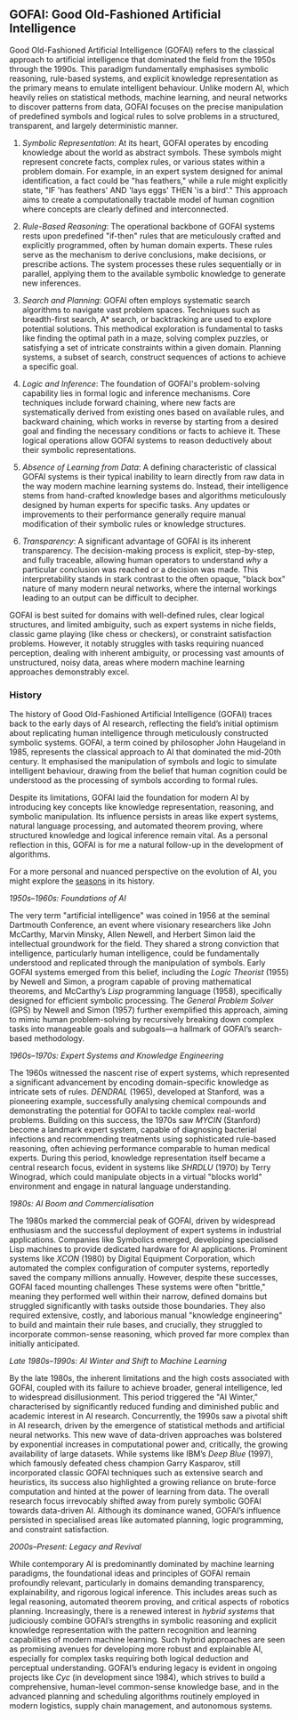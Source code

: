 
## GOFAI: Good Old-Fashioned Artificial Intelligence

Good Old-Fashioned Artificial Intelligence (GOFAI) refers to the classical approach to artificial intelligence
that dominated the field from the 1950s through the 1990s. This paradigm fundamentally emphasises symbolic reasoning,
rule-based systems, and explicit knowledge representation as the primary means to emulate intelligent behaviour.
Unlike modern AI, which heavily relies on statistical methods, machine learning, and neural networks to discover
patterns from data, GOFAI focuses on the precise manipulation of predefined symbols and logical rules to solve
problems in a structured, transparent, and largely deterministic manner.

1. *Symbolic Representation*: At its heart, GOFAI operates by encoding knowledge about the world as abstract symbols.
These symbols might represent concrete facts, complex rules, or various states within a problem domain. For example,
in an expert system designed for animal identification, a fact could be "has feathers," while a rule might explicitly
state, "IF 'has feathers' AND 'lays eggs' THEN 'is a bird'." This approach aims to create a computationally tractable
model of human cognition where concepts are clearly defined and interconnected.

2. *Rule-Based Reasoning*: The operational backbone of GOFAI systems rests upon predefined "if-then" rules that are
meticulously crafted and explicitly programmed, often by human domain experts. These rules serve as the mechanism
to derive conclusions, make decisions, or prescribe actions. The system processes these rules sequentially or in
parallel, applying them to the available symbolic knowledge to generate new inferences.

3. *Search and Planning*: GOFAI often employs systematic search algorithms to navigate vast problem spaces. Techniques
such as breadth-first search, A\* search, or backtracking are used to explore potential solutions. This methodical
exploration is fundamental to tasks like finding the optimal path in a maze, solving complex puzzles, or satisfying
a set of intricate constraints within a given domain. Planning systems, a subset of search, construct sequences of
actions to achieve a specific goal.

4. *Logic and Inference*: The foundation of GOFAI's problem-solving capability lies in formal logic and inference
mechanisms. Core techniques include forward chaining, where new facts are systematically derived from existing ones
based on available rules, and backward chaining, which works in reverse by starting from a desired goal and finding
the necessary conditions or facts to achieve it. These logical operations allow GOFAI systems to reason deductively
about their symbolic representations.

5. *Absence of Learning from Data*: A defining characteristic of classical GOFAI systems is their typical inability
to learn directly from raw data in the way modern machine learning systems do. Instead, their intelligence stems from
hand-crafted knowledge bases and algorithms meticulously designed by human experts for specific tasks. Any updates
or improvements to their performance generally require manual modification of their symbolic rules or knowledge
structures.

6. *Transparency*: A significant advantage of GOFAI is its inherent transparency. The decision-making process is
explicit, step-by-step, and fully traceable, allowing human operators to understand *why* a particular conclusion was
reached or a decision was made. This interpretability stands in stark contrast to the often opaque, "black box"
nature of many modern neural networks, where the internal workings leading to an output can be difficult to decipher.

GOFAI is best suited for domains with well-defined rules, clear logical structures, and limited ambiguity, such as
expert systems in niche fields, classic game playing (like chess or checkers), or constraint satisfaction problems.
However, it notably struggles with tasks requiring nuanced perception, dealing with inherent ambiguity, or processing
vast amounts of unstructured, noisy data, areas where modern machine learning approaches demonstrably excel.


### History

The history of Good Old-Fashioned Artificial Intelligence (GOFAI) traces back to the early days of AI research,
reflecting the field’s initial optimism about replicating human intelligence through meticulously constructed
symbolic systems. GOFAI, a term coined by philosopher John Haugeland in 1985, represents the classical approach
to AI that dominated the mid-20th century. It emphasised the manipulation of symbols and logic to simulate
intelligent behaviour, drawing from the belief that human cognition could be understood as the processing of
symbols according to formal rules.

Despite its limitations, GOFAI laid the foundation for modern AI by introducing key concepts like knowledge
representation, reasoning, and symbolic manipulation. Its influence persists in areas like expert systems,
natural language processing, and automated theorem proving, where structured knowledge and logical inference
remain vital. As a personal reflection in this, GOFAI is for me a natural follow-up in the development of
algorithms.

For a more personal and nuanced perspective on the evolution of AI, you might explore the
[seasons](./SEASONS.md) in its history.


*1950s–1960s: Foundations of AI*

The very term "artificial intelligence" was coined in 1956 at the seminal Dartmouth Conference, an event
where visionary researchers like John McCarthy, Marvin Minsky, Allen Newell, and Herbert Simon laid the
intellectual groundwork for the field. They shared a strong conviction that intelligence, particularly
human intelligence, could be fundamentally understood and replicated through the manipulation of symbols.
Early GOFAI systems emerged from this belief, including the *Logic Theorist* (1955) by Newell and Simon,
a program capable of proving mathematical theorems, and McCarthy’s *Lisp* programming language (1958),
specifically designed for efficient symbolic processing. The *General Problem Solver* (GPS) by Newell
and Simon (1957) further exemplified this approach, aiming to mimic human problem-solving by recursively
breaking down complex tasks into manageable goals and subgoals—a hallmark of GOFAI’s search-based methodology.


*1960s–1970s: Expert Systems and Knowledge Engineering*

The 1960s witnessed the nascent rise of expert systems, which represented a significant advancement by
encoding domain-specific knowledge as intricate sets of rules. *DENDRAL* (1965), developed at Stanford,
was a pioneering example, successfully analysing chemical compounds and demonstrating the potential for
GOFAI to tackle complex real-world problems. Building on this success, the 1970s saw *MYCIN* (Stanford)
become a landmark expert system, capable of diagnosing bacterial infections and recommending treatments
using sophisticated rule-based reasoning, often achieving performance comparable to human medical experts.
During this period, knowledge representation itself became a central research focus, evident in systems
like *SHRDLU* (1970) by Terry Winograd, which could manipulate objects in a virtual "blocks world"
environment and engage in natural language understanding.


*1980s: AI Boom and Commercialisation*

The 1980s marked the commercial peak of GOFAI, driven by widespread enthusiasm and the successful deployment
of expert systems in industrial applications. Companies like Symbolics emerged, developing specialised Lisp
machines to provide dedicated hardware for AI applications. Prominent systems like *XCON* (1980) by
Digital Equipment Corporation, which automated the complex configuration of computer systems, reportedly
saved the company millions annually. However, despite these successes, GOFAI faced mounting challenges
 These systems were often "brittle," meaning they performed well within their narrow, defined domains but
 struggled significantly with tasks outside those boundaries. They also required extensive, costly, and
 laborious manual "knowledge engineering" to build and maintain their rule bases, and crucially, they
 struggled to incorporate common-sense reasoning, which proved far more complex than initially anticipated.


*Late 1980s–1990s: AI Winter and Shift to Machine Learning*

By the late 1980s, the inherent limitations and the high costs associated with GOFAI, coupled with its
failure to achieve broader, general intelligence, led to widespread disillusionment. This period triggered
the "AI Winter," characterised by significantly reduced funding and diminished public and academic interest
in AI research. Concurrently, the 1990s saw a pivotal shift in AI research, driven by the emergence of
statistical methods and artificial neural networks. This new wave of data-driven approaches was bolstered
by exponential increases in computational power and, critically, the growing availability of large datasets.
While systems like IBM’s *Deep Blue* (1997), which famously defeated chess champion Garry Kasparov, still
incorporated classic GOFAI techniques such as extensive search and heuristics, its success also highlighted
a growing reliance on brute-force computation and hinted at the power of learning from data. The overall
research focus irrevocably shifted away from purely symbolic GOFAI towards data-driven AI. Although its
dominance waned, GOFAI’s influence persisted in specialised areas like automated planning, logic programming,
and constraint satisfaction.


*2000s–Present: Legacy and Revival*

While contemporary AI is predominantly dominated by machine learning paradigms, the foundational ideas and
principles of GOFAI remain profoundly relevant, particularly in domains demanding transparency, explainability,
and rigorous logical inference. This includes areas such as legal reasoning, automated theorem proving, and
critical aspects of robotics planning. Increasingly, there is a renewed interest in *hybrid systems* that
judiciously combine GOFAI’s strengths in symbolic reasoning and explicit knowledge representation with the
pattern recognition and learning capabilities of modern machine learning. Such hybrid approaches are seen
as promising avenues for developing more robust and explainable AI, especially for complex tasks requiring
both logical deduction and perceptual understanding. GOFAI’s enduring legacy is evident in ongoing projects
like *Cyc* (in development since 1984), which strives to build a comprehensive, human-level common-sense
knowledge base, and in the advanced planning and scheduling algorithms routinely employed in modern logistics,
supply chain management, and autonomous systems.


